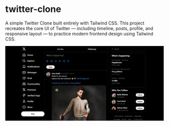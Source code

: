 # twitter-clone
A simple Twitter Clone built entirely with Tailwind CSS. This project recreates the core UI of Twitter — including timeline, posts, profile, and responsive layout — to practice modern frontend design using Tailwind CSS.

![Twitter-Clone ](https://github.com/faizjamadar18/twitter-clone/blob/main/WebPage%20Overview.png?raw=true)
